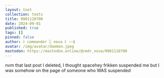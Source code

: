 ```yaml
---
layout: toot
collection: toots
title: 0901110700
date: 2024-09-01
published: true
tags: []
pinned: false
author: ⸸ commander ░ nova ⸸ :~$
avatar: /img/avatar/daemon.jpeg
mastodon: https://mastodon.online/@cmdr_nova/0901110700
---
```


nvm that last post I deleted, I thought spacehey frikken suspended me but I was somehow on the page of someone who WAS suspended
